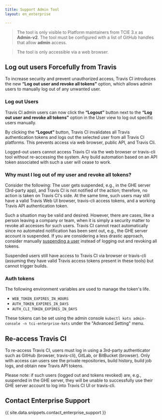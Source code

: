 ```yaml
---
title: Support Admin Tool
layout: en_enterprise

---
```


> The tool is only visible to Platform maintainers from TCIE 3.x as **Admin-v2**. The tool must be configured with a list of GitHub handles that allow **admin** access.

> The tool is only accessible via a web browser.

## Log out users Forcefully from Travis
To increase security and prevent unauthorized access, Travis CI introduces the new **“Log out user and revoke all tokens”** option, which allows admin users to manually log out of any unwanted user. 

### Log out Users
Travis CI admin users can now click the **“Logout”** button next to the **“Log out user and revoke all tokens”** option in the User view to log out specific users manually.

By clicking the **“Logout”** button, Travis CI invalidates all Travis authentication tokens and logs out the selected user from all Travis CI platforms. This prevents access via web browser, public API, and Travis Cli. 

Logged-out users cannot access Travis CI via the web browser or travis-cli tool without re-accessing the system. Any build automation based on an API token associated with such a user will cease to work.

### Why must I log out of my user and revoke all tokens?

Consider the following: The user gets suspended, e.g., in the GHE server (3rd-party app), and Travis CI is not notified of the action; therefore, no action is taken on Travis CI's side. At the same time, such users may still have a valid Travis Web UI browser, travis-cli access tokens, and a working Travis API authentication token.

Such a situation may be valid and desired. However, there are cases, like a person leaving a company or team, when it is simply a security matter to revoke all accesses for such users. Travis CI cannot react automatically since no automated notification has been sent out, e.g., the GHE server account is suspended. If you are considering a less drastic approach, consider manually [suspending a user](/user/enterprise/user-management/) instead of logging out and revoking all tokens. 

Suspended users still have access to Travis CI via browser or travis-cli (assuming they have valid Travis access tokens present in these tools) but cannot trigger builds.

### Auth tokens

The following environment variables are used to manage the token's life.

- `WEB_TOKEN_EXPIRES_IN_HOURS`
- `AUTH_TOKEN_EXPIRES_IN_DAYS`
- `AUTH_CLI_TOKEN_EXPIRES_IN_DAYS`

These tokens can be set using the admin console `kubectl kots admin-console -n tci-enterprise-kots` under the "Advanced Setting" menu.

## Re-access Travis CI

To re-access Travis CI, users must log in using a 3rd-party authenticator such as GitHub (browser, travis-cli), GitLab, or  BitBucket (browser). Only with access can users see the private repositories, build history, build job logs, and obtain new Travis API tokens.

Please note: if such users (logged out and tokens revoked) are, e.g., suspended in the GHE server, they will be unable to successfully use their GHE server account to log into Travis CI UI or travis-cli.

## Contact Enterprise Support

{{ site.data.snippets.contact_enterprise_support }}
